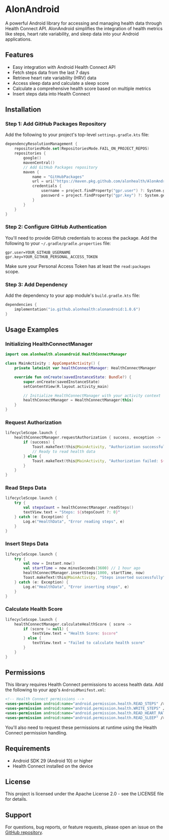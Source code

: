 # AlonAndroid

A powerful Android library for accessing and managing health data through Health Connect API. AlonAndroid simplifies the integration of health metrics like steps, heart rate variability, and sleep data into your Android applications.

## Features

- Easy integration with Android Health Connect API
- Fetch steps data from the last 7 days
- Retrieve heart rate variability (HRV) data
- Access sleep data and calculate a sleep score
- Calculate a comprehensive health score based on multiple metrics
- Insert steps data into Health Connect

## Installation

### Step 1: Add GitHub Packages Repository

Add the following to your project's top-level `settings.gradle.kts` file:

```kotlin
dependencyResolutionManagement {
    repositoriesMode.set(RepositoriesMode.FAIL_ON_PROJECT_REPOS)
    repositories {
        google()
        mavenCentral()
        // Add GitHub Packages repository
        maven {
            name = "GitHubPackages"
            url = uri("https://maven.pkg.github.com/alonhealth/AlonAndroid")
            credentials {
                username = project.findProperty("gpr.user") ?: System.getenv("GITHUB_USERNAME")
                password = project.findProperty("gpr.key") ?: System.getenv("GITHUB_TOKEN")
            }
        }
    }
}
```

### Step 2: Configure GitHub Authentication

You'll need to provide GitHub credentials to access the package. Add the following to your `~/.gradle/gradle.properties` file:

```properties
gpr.user=YOUR_GITHUB_USERNAME
gpr.key=YOUR_GITHUB_PERSONAL_ACCESS_TOKEN
```

Make sure your Personal Access Token has at least the `read:packages` scope.

### Step 3: Add Dependency

Add the dependency to your app module's `build.gradle.kts` file:

```kotlin
dependencies {
    implementation("io.github.alonhealth:alonandroid:1.0.6")
}
```

## Usage Examples

### Initializing HealthConnectManager

```kotlin
import com.alonhealth.alonandroid.HealthConnectManager

class MainActivity : AppCompatActivity() {
    private lateinit var healthConnectManager: HealthConnectManager

    override fun onCreate(savedInstanceState: Bundle?) {
        super.onCreate(savedInstanceState)
        setContentView(R.layout.activity_main)

        // Initialize HealthConnectManager with your activity context
        healthConnectManager = HealthConnectManager(this)
    }
}
```

### Request Authorization

```kotlin
lifecycleScope.launch {
    healthConnectManager.requestAuthorization { success, exception ->
        if (success) {
            Toast.makeText(this@MainActivity, "Authorization successful", Toast.LENGTH_SHORT).show()
            // Ready to read health data
        } else {
            Toast.makeText(this@MainActivity, "Authorization failed: ${exception?.message}", Toast.LENGTH_SHORT).show()
        }
    }
}
```

### Read Steps Data

```kotlin
lifecycleScope.launch {
    try {
        val stepsCount = healthConnectManager.readSteps()
        textView.text = "Steps: ${stepsCount ?: 0}"
    } catch (e: Exception) {
        Log.e("HealthData", "Error reading steps", e)
    }
}
```

### Insert Steps Data

```kotlin
lifecycleScope.launch {
    try {
        val now = Instant.now()
        val startTime = now.minusSeconds(3600) // 1 hour ago
        healthConnectManager.insertSteps(1000, startTime, now)
        Toast.makeText(this@MainActivity, "Steps inserted successfully", Toast.LENGTH_SHORT).show()
    } catch (e: Exception) {
        Log.e("HealthData", "Error inserting steps", e)
    }
}
```

### Calculate Health Score

```kotlin
lifecycleScope.launch {
    healthConnectManager.calculateHealthScore { score ->
        if (score != null) {
            textView.text = "Health Score: $score"
        } else {
            textView.text = "Failed to calculate health score"
        }
    }
}
```

## Permissions

This library requires Health Connect permissions to access health data. Add the following to your app's `AndroidManifest.xml`:

```xml
<!-- Health Connect permissions -->
<uses-permission android:name="android.permission.health.READ_STEPS" />
<uses-permission android:name="android.permission.health.WRITE_STEPS" />
<uses-permission android:name="android.permission.health.READ_HEART_RATE" />
<uses-permission android:name="android.permission.health.READ_SLEEP" />
```

You'll also need to request these permissions at runtime using the Health Connect permission handling.

## Requirements

- Android SDK 29 (Android 10) or higher
- Health Connect installed on the device

## License

This project is licensed under the Apache License 2.0 - see the LICENSE file for details.

## Support

For questions, bug reports, or feature requests, please open an issue on the [GitHub repository](https://github.com/alonhealth/AlonAndroid).
